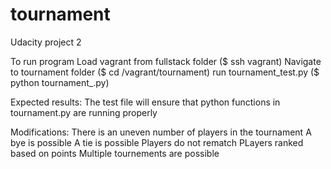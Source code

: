 # tournament
Udacity project 2

To run program
Load vagrant from fullstack folder ($ ssh vagrant)
Navigate to tournament folder ($ cd /vagrant/tournament)
run tournament_test.py ($ python tournament_.py)

Expected results:
The test file will ensure that python functions in tournament.py are running properly

Modifications:
There is an uneven number of players in the tournament
A bye is possible
A tie is possible
Players do not rematch
PLayers ranked based on points
Multiple tournements are possible
